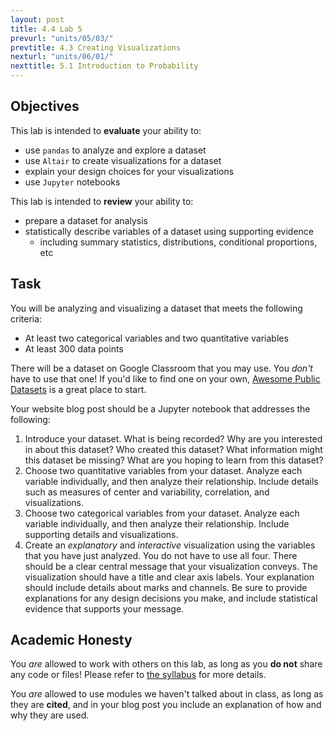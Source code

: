 ```yaml
---
layout: post
title: 4.4 Lab 5
prevurl: "units/05/03/"
prevtitle: 4.3 Creating Visualizations
nexturl: "units/06/01/"
nexttitle: 5.1 Introduction to Probability
---
```

## Objectives
This lab is intended to **evaluate** your ability to:
  * use `pandas` to analyze and explore a dataset
  * use `Altair` to create visualizations for a dataset
  * explain your design choices for your visualizations
  * use `Jupyter` notebooks

This lab is intended to **review** your ability to:
  * prepare a dataset for analysis
  * statistically describe variables of a dataset using supporting evidence
     * including summary statistics, distributions, conditional proportions, etc

## Task
You will be analyzing and visualizing a dataset that meets the following criteria:
  * At least two categorical variables and two quantitative variables
  * At least 300 data points

There will be a dataset on Google Classroom that you may use. You *don't* have to use that one! If you'd like to find one on your own, [Awesome Public Datasets](https://github.com/awesomedata/awesome-public-datasets) is a great place to start.

Your website blog post should be a Jupyter notebook that addresses the following:
  1. Introduce your dataset. What is being recorded? Why are you interested in about this dataset? Who created this dataset? What information might this dataset be missing? What are you hoping to learn from this dataset?
  1. Choose two quantitative variables from your dataset. Analyze each variable individually, and then analyze their relationship. Include details such as measures of center and variability, correlation, and visualizations.
  1. Choose two categorical variables from your dataset. Analyze each variable individually, and then analyze their relationship. Include supporting details and visualizations.
  1. Create an *explanatory* and *interactive* visualization using the variables that you have just analyzed. You do not have to use all four. There should be a clear central message that your visualization conveys. The visualization should have a title and clear axis labels. Your explanation should include details about marks and channels. Be sure to provide explanations for any design decisions you make, and include statistical evidence that supports your message.

## Academic Honesty
You _are_ allowed to work with others on this lab, as long as you **do not** share any code or files! Please refer to [the syllabus]({{site.baseurl}}/syllabus#academic-honesty) for more details.

You _are_ allowed to use modules we haven't talked about in class, as long as they are **cited**, and in your blog post you include an explanation of how and why they are used.
